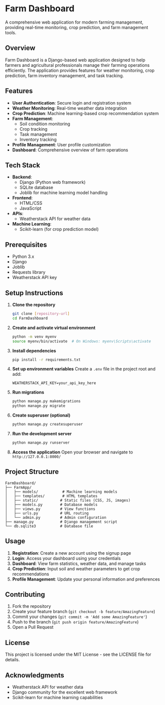 # Farm Dashboard

A comprehensive web application for modern farming management, providing real-time monitoring, crop prediction, and farm management tools.

## Overview

Farm Dashboard is a Django-based web application designed to help farmers and agricultural professionals manage their farming operations efficiently. The application provides features for weather monitoring, crop prediction, farm inventory management, and task tracking.

## Features

- **User Authentication**: Secure login and registration system
- **Weather Monitoring**: Real-time weather data integration
- **Crop Prediction**: Machine learning-based crop recommendation system
- **Farm Management**: 
  - Soil condition monitoring
  - Crop tracking
  - Task management
  - Inventory tracking
- **Profile Management**: User profile customization
- **Dashboard**: Comprehensive overview of farm operations

## Tech Stack

- **Backend**: 
  - Django (Python web framework)
  - SQLite database
  - Joblib for machine learning model handling
- **Frontend**:
  - HTML/CSS
  - JavaScript
- **APIs**:
  - Weatherstack API for weather data
- **Machine Learning**:
  - Scikit-learn (for crop prediction model)

## Prerequisites

- Python 3.x
- Django
- Joblib
- Requests library
- Weatherstack API key

## Setup Instructions

1. **Clone the repository**
   ```bash
   git clone [repository-url]
   cd FarmDashboard
   ```

2. **Create and activate virtual environment**
   ```bash
   python -m venv myenv
   source myenv/bin/activate  # On Windows: myenv\Scripts\activate
   ```

3. **Install dependencies**
   ```bash
   pip install -r requirements.txt
   ```

4. **Set up environment variables**
   Create a `.env` file in the project root and add:
   ```
   WEATHERSTACK_API_KEY=your_api_key_here
   ```

5. **Run migrations**
   ```bash
   python manage.py makemigrations
   python manage.py migrate
   ```

6. **Create superuser (optional)**
   ```bash
   python manage.py createsuperuser
   ```

7. **Run the development server**
   ```bash
   python manage.py runserver
   ```

8. **Access the application**
   Open your browser and navigate to `http://127.0.0.1:8000/`

## Project Structure

```
FarmDashboard/
├── FarmApp/
│   ├── models/           # Machine learning models
│   ├── templates/        # HTML templates
│   ├── static/          # Static files (CSS, JS, images)
│   ├── models.py        # Database models
│   ├── views.py         # View functions
│   ├── urls.py          # URL routing
│   └── admin.py         # Admin configuration
├── manage.py            # Django management script
└── db.sqlite3           # Database file
```

## Usage

1. **Registration**: Create a new account using the signup page
2. **Login**: Access your dashboard using your credentials
3. **Dashboard**: View farm statistics, weather data, and manage tasks
4. **Crop Prediction**: Input soil and weather parameters to get crop recommendations
5. **Profile Management**: Update your personal information and preferences

## Contributing

1. Fork the repository
2. Create your feature branch (`git checkout -b feature/AmazingFeature`)
3. Commit your changes (`git commit -m 'Add some AmazingFeature'`)
4. Push to the branch (`git push origin feature/AmazingFeature`)
5. Open a Pull Request

## License

This project is licensed under the MIT License - see the LICENSE file for details.

## Acknowledgments

- Weatherstack API for weather data
- Django community for the excellent web framework
- Scikit-learn for machine learning capabilities